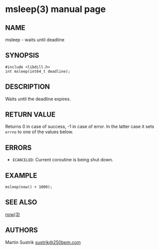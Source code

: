 # msleep(3) manual page

## NAME

msleep - waits until deadline

## SYNOPSIS

```
#include <libdill.h>
int msleep(int64_t deadline);
```

## DESCRIPTION

Waits until the deadline expires.

## RETURN VALUE

Returns 0 in case of success, -1 in case of error. In the latter case it sets `errno` to one of the values below.

## ERRORS

* `ECANCELED`: Current coroutine is being shut down.

## EXAMPLE

```
msleep(now() + 1000);
```

## SEE ALSO

[now(3)](now.html)

## AUTHORS

Martin Sustrik <sustrik@250bpm.com>

